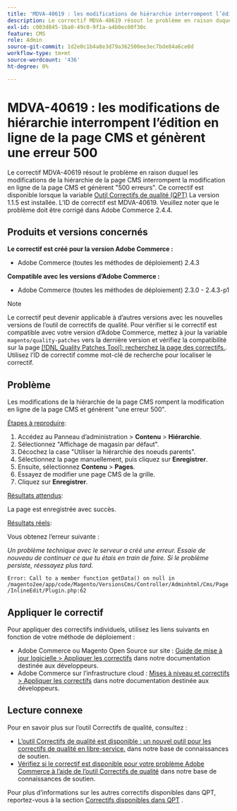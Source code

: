 ```yaml
---
title: 'MDVA-40619 : les modifications de hiérarchie interrompent l’édition en ligne de la page CMS et génèrent une erreur 500'
description: Le correctif MDVA-40619 résout le problème en raison duquel les modifications de la hiérarchie de la page CMS interrompent la modification en ligne de la page CMS et génèrent "500 erreurs". Ce correctif est disponible lorsque l’[outil de correctifs de qualité (QPT)](/help/announcements/adobe-commerce-announcements/magento-quality-patches-released-new-tool-to-self-serve-quality-patches.md) 1.1.5 est installé. L’ID de correctif est MDVA-40619. Veuillez noter que le problème doit être corrigé dans Adobe Commerce 2.4.4.
exl-id: c003d845-1ba0-49c0-9f1a-a4b0ec00f30c
feature: CMS
role: Admin
source-git-commit: 1d2e0c1b4a8e3d79a362500ee3ec7bde84a6ce0d
workflow-type: tm+mt
source-wordcount: '436'
ht-degree: 0%

---
```


# MDVA-40619 : les modifications de hiérarchie interrompent l’édition en ligne de la page CMS et génèrent une erreur 500

Le correctif MDVA-40619 résout le problème en raison duquel les modifications de la hiérarchie de la page CMS interrompent la modification en ligne de la page CMS et génèrent &quot;500 erreurs&quot;. Ce correctif est disponible lorsque la variable [Outil Correctifs de qualité (QPT)](/help/announcements/adobe-commerce-announcements/magento-quality-patches-released-new-tool-to-self-serve-quality-patches.md) La version 1.1.5 est installée. L’ID de correctif est MDVA-40619. Veuillez noter que le problème doit être corrigé dans Adobe Commerce 2.4.4.

## Produits et versions concernés

**Le correctif est créé pour la version Adobe Commerce :**

* Adobe Commerce (toutes les méthodes de déploiement) 2.4.3

**Compatible avec les versions d’Adobe Commerce :**

* Adobe Commerce (toutes les méthodes de déploiement) 2.3.0 - 2.4.3-p1

>[!NOTE]
>
>Le correctif peut devenir applicable à d’autres versions avec les nouvelles versions de l’outil de correctifs de qualité. Pour vérifier si le correctif est compatible avec votre version d’Adobe Commerce, mettez à jour la variable `magento/quality-patches` vers la dernière version et vérifiez la compatibilité sur la page [[!DNL Quality Patches Tool]: recherchez la page des correctifs.](https://devdocs.magento.com/quality-patches/tool.html#patch-grid). Utilisez l’ID de correctif comme mot-clé de recherche pour localiser le correctif.

## Problème

Les modifications de la hiérarchie de la page CMS rompent la modification en ligne de la page CMS et génèrent &quot;une erreur 500&quot;.

<u>Étapes à reproduire</u>:

1. Accédez au Panneau d’administration > **Contenu** > **Hiérarchie**.
1. Sélectionnez &quot;Affichage de magasin par défaut&quot;.
1. Décochez la case &quot;Utiliser la hiérarchie des noeuds parents&quot;.
1. Sélectionnez la page manuellement, puis cliquez sur **Enregistrer**.
1. Ensuite, sélectionnez **Contenu** > **Pages**.
1. Essayez de modifier une page CMS de la grille.
1. Cliquez sur **Enregistrer**.

<u>Résultats attendus</u>:

La page est enregistrée avec succès.

<u>Résultats réels</u>:

Vous obtenez l’erreur suivante :

*Un problème technique avec le serveur a créé une erreur. Essaie de nouveau de continuer ce que tu étais en train de faire. Si le problème persiste, réessayez plus tard.*

`Error: Call to a member function getData() on null in /magento2ee/app/code/Magento/VersionsCms/Controller/Adminhtml/Cms/Page/InlineEdit/Plugin.php:62`

## Appliquer le correctif

Pour appliquer des correctifs individuels, utilisez les liens suivants en fonction de votre méthode de déploiement :

* Adobe Commerce ou Magento Open Source sur site : [Guide de mise à jour logicielle > Appliquer les correctifs](https://devdocs.magento.com/guides/v2.4/comp-mgr/patching/mqp.html) dans notre documentation destinée aux développeurs.
* Adobe Commerce sur l’infrastructure cloud : [Mises à niveau et correctifs > Appliquer les correctifs](https://devdocs.magento.com/cloud/project/project-patch.html) dans notre documentation destinée aux développeurs.

## Lecture connexe

Pour en savoir plus sur l’outil Correctifs de qualité, consultez :

* [L’outil Correctifs de qualité est disponible : un nouvel outil pour les correctifs de qualité en libre-service.](/help/announcements/adobe-commerce-announcements/magento-quality-patches-released-new-tool-to-self-serve-quality-patches.md) dans notre base de connaissances de soutien.
* [Vérifiez si le correctif est disponible pour votre problème Adobe Commerce à l’aide de l’outil Correctifs de qualité](/help/support-tools/patches-available-in-qpt-tool/check-patch-for-magento-issue-with-magento-quality-patches.md) dans notre base de connaissances de soutien.

Pour plus d’informations sur les autres correctifs disponibles dans QPT, reportez-vous à la section [Correctifs disponibles dans QPT](https://support.magento.com/hc/en-us/sections/360010506631-Patches-available-in-MQP-tool-) .
